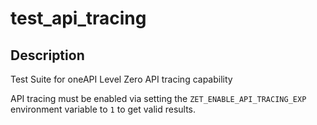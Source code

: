 # test_api_tracing

## Description
Test Suite for oneAPI Level Zero API tracing capability

API tracing must be enabled via setting the `ZET_ENABLE_API_TRACING_EXP` environment variable to `1` to get valid results.
